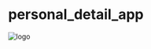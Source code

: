 # personal_detail_app

![logo]((https://github.com/kartikpachori/PersonalExpensesApp/blob/main/assests/images/Pick1.jpg))
